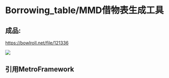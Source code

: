 # Borrowing_table/MMD借物表生成工具

## 成品:
https://bowlroll.net/file/121336  
  
  
  
![](https://bowlroll.net/file_thumbnail/0/d/1/0d1881740bb289e186190da31d8b82fea84c4af4113204big.png)

## 引用MetroFramework
